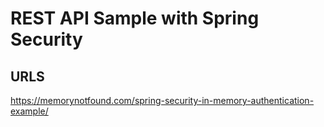 #  REST API  Sample with  Spring Security

## URLS
https://memorynotfound.com/spring-security-in-memory-authentication-example/